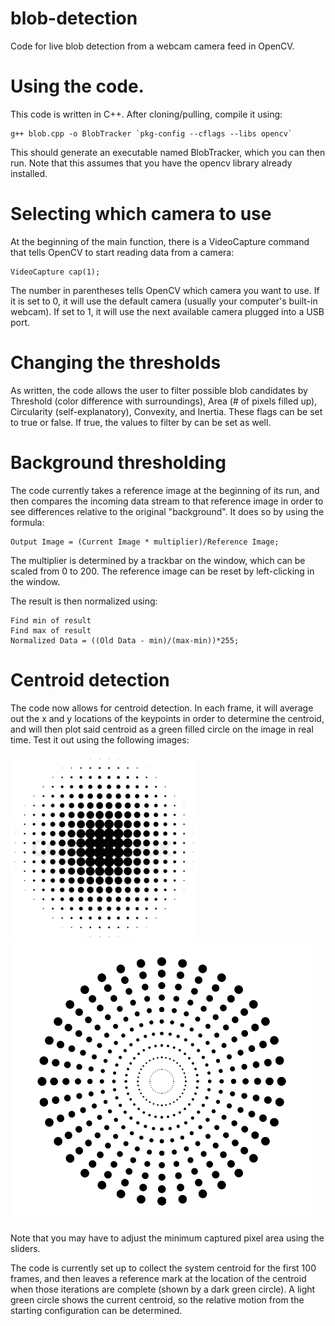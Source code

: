 # blob-detection
Code for live blob detection from a webcam camera feed in OpenCV.

# Using the code.
This code is written in C++. After cloning/pulling, compile it using:

```
g++ blob.cpp -o BlobTracker `pkg-config --cflags --libs opencv`

```

This should generate an executable named BlobTracker, which you can then run.
Note that this assumes that you have the opencv library already installed.

# Selecting which camera to use

At the beginning of the main function, there is a VideoCapture command that tells OpenCV to start reading data from a camera:

```
VideoCapture cap(1);

```
The number in parentheses tells OpenCV which camera you want to use. If it is set to 0, it will use the default camera (usually your computer's built-in webcam). If set to 1, it will use the next available camera plugged into a USB port.

# Changing the thresholds

As written, the code allows the user to filter possible blob candidates by Threshold (color difference with surroundings), Area (# of pixels filled up), Circularity (self-explanatory), Convexity, and Inertia. These flags can be set to true or false. If true, the values to filter by can be set as well.

# Background thresholding
The code currently takes a reference image at the beginning of its run, and then compares the incoming data stream to that reference image in order to see differences relative to the original "background". It does so by using the formula:

```
Output Image = (Current Image * multiplier)/Reference Image;
```
The multiplier is determined by a trackbar on the window, which can be scaled from 0 to 200.
The reference image can be reset by left-clicking in the window.

The result is then normalized using:

```
Find min of result
Find max of result
Normalized Data = ((Old Data - min)/(max-min))*255;
```

# Centroid detection

The code now allows for centroid detection. In each frame, it will average out the x and y locations of the keypoints in order to determine the centroid, and will then plot said centroid as a green filled circle on the image in real time. Test it out using the following images:

![Dark Circle](https://github.com/enginerd887/blob-detection/blob/master/Reverse%20Circle.jpg) ![Reverse Circle](https://github.com/enginerd887/blob-detection/blob/master/hvgqv.png)

Note that you may have to adjust the minimum captured pixel area using the sliders.

The code is currently set up to collect the system centroid for the first 100 frames, and then leaves a reference mark at the location of the centroid when those iterations are complete (shown by a dark green circle). A light green circle shows the current centroid, so the relative motion from the starting configuration can be determined.
